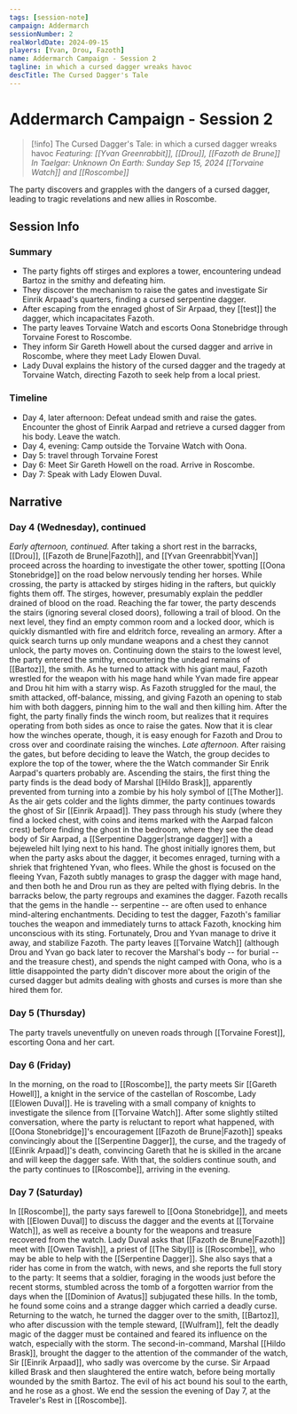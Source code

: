 ```yaml
---
tags: [session-note]
campaign: Addermarch
sessionNumber: 2
realWorldDate: 2024-09-15
players: [Yvan, Drou, Fazoth]
name: Addermarch Campaign - Session 2
tagline: in which a cursed dagger wreaks havoc
descTitle: The Cursed Dagger's Tale
---
```

# Addermarch Campaign - Session 2

>[!info] The Cursed Dagger's Tale: in which a cursed dagger wreaks havoc
> *Featuring: [[Yvan Greenrabbit]], [[Drou]], [[Fazoth de Brune]]*
> *In Taelgar: Unknown*
> *On Earth: Sunday Sep 15, 2024*
> *[[Torvaine Watch]] and [[Roscombe]]*

The party discovers and grapples with the dangers of a cursed dagger, leading to tragic revelations and new allies in Roscombe.
## Session Info
### Summary
- The party fights off stirges and explores a tower, encountering undead Bartoz in the smithy and defeating him.
- They discover the mechanism to raise the gates and investigate Sir Einrik Arpaad's quarters, finding a cursed serpentine dagger.
- After escaping from the enraged ghost of Sir Arpaad, they [[test]] the dagger, which incapacitates Fazoth.
- The party leaves Torvaine Watch and escorts Oona Stonebridge through Torvaine Forest to Roscombe.
- They inform Sir Gareth Howell about the cursed dagger and arrive in Roscombe, where they meet Lady Elowen Duval.
- Lady Duval explains the history of the cursed dagger and the tragedy at Torvaine Watch, directing Fazoth to seek help from a local priest.

### Timeline
- Day 4, later afternoon: Defeat undead smith and raise the gates. Encounter the ghost of Einrik Aarpad and retrieve a cursed dagger from his body. Leave the watch.
- Day 4, evening: Camp outside the Torvaine Watch with Oona.
- Day 5: travel through Torvaine Forest
- Day 6: Meet Sir Gareth Howell on the road. Arrive in Roscombe.
- Day 7: Speak with Lady Elowen Duval. 

## Narrative
### Day 4 (Wednesday), continued 
*Early afternoon, continued.* After taking a short rest in the barracks, [[Drou]], [[Fazoth de Brune|Fazoth]], and [[Yvan Greenrabbit|Yvan]] proceed across the hoarding to investigate the other tower, spotting [[Oona Stonebridge]] on the road below nervously tending her horses. While crossing, the party is attacked by stirges hiding in the rafters, but quickly fights them off. The stirges, however, presumably explain the peddler drained of blood on the road. Reaching the far tower, the party descends the stairs (ignoring several closed doors), following a trail of blood. On the next level, they find an empty common room and a locked door, which is quickly dismantled with fire and eldritch force, revealing an armory. After a quick search turns up only mundane weapons and a chest they cannot unlock, the party moves on. 
Continuing down the stairs to the lowest level, the party entered the smithy, encountering the undead remains of [[Bartoz]], the smith. As he turned to attack with his giant maul, Fazoth wrestled for the weapon with his mage hand while Yvan made fire appear and Drou hit him with a starry wisp. As Fazoth struggled for the maul, the smith attacked, off-balance, missing, and giving Fazoth an opening to stab him with both daggers, pinning him to the wall and then killing him. 
After the fight, the party finally finds the winch room, but realizes that it requires operating from both sides as once to raise the gates. Now that it is clear how the winches operate, though, it is easy enough for Fazoth and Drou to cross over and coordinate raising the winches. 
*Late afternoon.* After raising the gates, but before deciding to leave the Watch, the group decides to explore the top of the tower, where the the Watch commander Sir Enrik Aarpad's quarters probably are. Ascending the stairs, the first thing the party finds is the dead body of Marshal [[Hildo Brask]], apparently prevented from turning into a zombie by his holy symbol of [[The Mother]]. As the air gets colder and the lights dimmer, the party continues towards the ghost of Sir [[Einrik Arpaad]]. They pass through his study (where they find a locked chest, with coins and items marked with the Aarpad falcon crest) before finding the ghost in the bedroom, where they see the dead body of Sir Aarpad, a [[Serpentine Dagger|strange dagger]] with a bejeweled hilt lying next to his hand. 
The ghost initially ignores them, but when the party asks about the dagger, it becomes enraged, turning with a shriek that frightened Yvan, who flees. While the ghost is focused on the fleeing Yvan, Fazoth subtly manages to grasp the dagger with mage hand, and then both he and Drou run as they are pelted with flying debris. 
In the barracks below, the party regroups and examines the dagger. Fazoth recalls that the gems in the handle -- serpentine -- are often used to enhance mind-altering enchantments. Deciding to test the dagger, Fazoth's familiar touches the weapon and immediately turns to attack Fazoth, knocking him unconscious with its sting. Fortunately, Drou and Yvan manage to drive it away, and stabilize Fazoth. 
The party leaves [[Torvaine Watch]] (although Drou and Yvan go back later to recover the Marshal's body -- for burial -- and the treasure chest), and spends the night camped with Oona, who is a little disappointed the party didn't discover more about the origin of the cursed dagger but admits dealing with ghosts and curses is more than she hired them for. 


### Day 5 (Thursday)
The party travels uneventfully on uneven roads through [[Torvaine Forest]], escorting Oona and her cart. 


### Day 6 (Friday)
In the morning, on the road to [[Roscombe]], the party meets Sir [[Gareth Howell]], a knight in the service of the castellan of Roscombe, Lady [[Elowen Duval]]. He is traveling with a small company of knights to investigate the silence from [[Torvaine Watch]]. After some slightly stilted conversation, where the party is reluctant to report what happened, with [[Oona Stonebridge]]'s encouragement [[Fazoth de Brune|Fazoth]] speaks convincingly about the [[Serpentine Dagger]], the curse, and the tragedy of [[Einrik Arpaad]]'s death, convincing Gareth that he is skilled in the arcane and will keep the dagger safe. 
With that, the soldiers continue south, and the party continues to [[Roscombe]], arriving in the evening. 


### Day 7 (Saturday)
In [[Roscombe]], the party says farewell to [[Oona Stonebridge]], and meets with [[Elowen Duval]] to discuss the dagger and the events at [[Torvaine Watch]], as well as receive a bounty for the weapons and treasure recovered from the watch. 
Lady Duval asks that [[Fazoth de Brune|Fazoth]] meet with [[Owen Tavish]], a priest of [[The Sibyl]] is [[Roscombe]], who may be able to help with the [[Serpentine Dagger]]. She also says that a rider has come in from the watch, with news, and she reports the full story to the party: 
It seems that a soldier, foraging in the woods just before the recent storms, stumbled across the tomb of a forgotten warrior from the days when the [[Dominion of Avatus]] subjugated these hills. In the tomb, he found some coins and a strange dagger which carried a deadly curse. Returning to the watch, he turned the dagger over to the smith, [[Bartoz]], who after discussion with the temple steward, [[Wulfram]], felt the deadly magic of the dagger must be contained and feared its influence on the watch, especially with the storm. The second-in-command, Marshal [[Hildo Brask]], brought the dagger to the attention of the commander of the watch, Sir [[Einrik Arpaad]], who sadly was overcome by the curse. Sir Arpaad killed Brask and then slaughtered the entire watch, before being mortally wounded by the smith Bartoz. The evil of his act bound his soul to the earth, and he rose as a ghost. 
We end the session the evening of Day 7, at the Traveler's Rest in [[Roscombe]]. 

